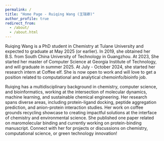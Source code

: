 ```yaml
---
permalink: /
title: "Home Page - Ruiqing Wang (王瑞卿)"
author_profile: true
redirect_from: 
  - /about/
  - /about.html
---
```

Ruiqing Wang is a PhD student in Chemistry at Tulane University and expected to graduate at May 2025 (or earlier). In 2019, she obtained her B.S. from South China University of Technology in Guangzhou. At 2023, She started her master of Computer Science at Georgia Institute of Technology, and will graduate in summer 2025. At July - October 2024, she started her research intern at Coffee elf. She is now open to work and will love to get a position related to computational and analytical chemoinfo/bioinfo job. 

Ruiqing has a multidisciplinary background in chemistry, computer science, and bioinformatics, working at the intersection of molecular dynamics, machine learning, and sustainable chemical engineering. Her research spans diverse areas, including protein-ligand docking, peptide aggregation prediction, and anion-protein interaction studies.  Her work on coffee grounds recycling showcase to creating impactful solutions at the interface of chemistry and environmental science. She published one paper related on maromolecular binding and currently working on protein-binding manuscript. Connect with her for projects or discussions on chemistry, computational science, or green technology innovation!


